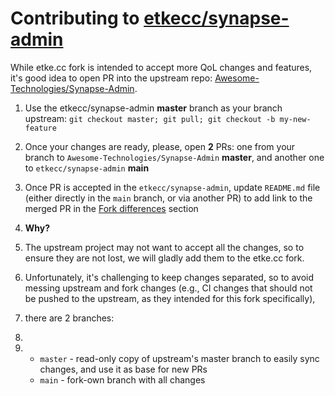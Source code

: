 # Contributing to [etkecc/synapse-admin](https://github.com/etkecc/synapse-admin)

While etke.cc fork is intended to accept more QoL changes and features, 
it's good idea to open PR into the upstream repo: [Awesome-Technologies/Synapse-Admin](https://github.com/Awesome-Technologies/synapse-admin).

1. Use the etkecc/synapse-admin **master** branch as your branch upstream: `git checkout master; git pull; git checkout -b my-new-feature`
2. Once your changes are ready, please, open **2** PRs: one from your branch to `Awesome-Technologies/Synapse-Admin` **master**, and another one to `etkecc/synapse-admin` **main**
3. Once PR is accepted in the `etkecc/synapse-admin`, update `README.md` file (either directly in the `main` branch, or via another PR) to add link to the merged PR in the [Fork differences](https://github.com/etkecc/synapse-admin#fork-differences) section

4. **Why?**

5. The upstream project may not want to accept all the changes, so to ensure they are not lost, we will gladly add them to the etke.cc fork.
6. Unfortunately, it's challenging to keep changes separated, so to avoid messing upstream and fork changes (e.g., CI changes that should not be pushed to the upstream, as they intended for this fork specifically),
7. there are 2 branches:
8.
9. * `master` - read-only copy of upstream's master branch to easily sync changes, and use it as base for new PRs
   * `main` - fork-own branch with all changes
